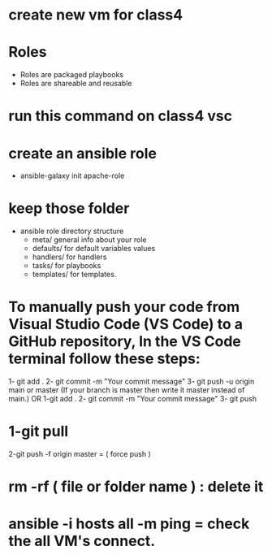 # create new vm for class4
# Roles 
  - Roles are packaged playbooks
  - Roles are shareable and reusable
# run this command on class4 vsc
# create an ansible role
 - ansible-galaxy  init apache-role
# keep those folder 
 - ansible role directory structure
    - meta/         general info about your role
    - defaults/     for default variables values
    - handlers/     for handlers
    - tasks/        for playbooks
    - templates/    for templates.













# To manually push your code from Visual Studio Code (VS Code) to a GitHub repository, In the VS Code terminal follow these steps:
 1- git add .
 2- git commit -m "Your commit message"
 3- git push -u origin main or master (If your branch is master then write it master instead of main.)
 OR 
 1-git add .
 2- git commit -m "Your commit message"
 3- git push

# 1-git pull
  2-git push -f origin master = ( force push )

# rm -rf ( file or folder name ) : delete it
#  ansible  -i hosts  all  -m ping = check the all VM's connect.
